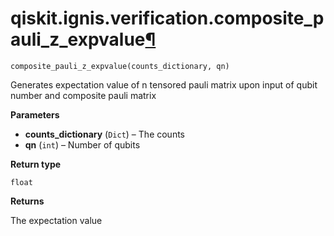# qiskit.ignis.verification.composite\_pauli\_z\_expvalue[¶](#qiskit-ignis-verification-composite-pauli-z-expvalue "Permalink to this headline")

<span id="undefined" />

`composite_pauli_z_expvalue(counts_dictionary, qn)`

Generates expectation value of n tensored pauli matrix upon input of qubit number and composite pauli matrix

**Parameters**

*   **counts\_dictionary** (`Dict`) – The counts
*   **qn** (`int`) – Number of qubits

**Return type**

`float`

**Returns**

The expectation value
